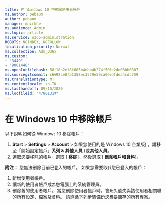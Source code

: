 ```yaml
---
title: 在 Windows 10 中移除使用者帳戶
ms.author: pebaum
author: pebaum
manager: mnirkhe
ms.audience: Admin
ms.topic: article
ms.service: o365-administration
ROBOTS: NOINDEX, NOFOLLOW
localization_priority: Normal
ms.collection: Adm_O365
ms.custom:
- "3449"
- "9001448"
ms.openlocfilehash: 58f18a2ef8f685b4ebb4b274f506e2de03bb0807
ms.sourcegitcommit: c6692ce0fa1358ec3529e59ca0ecdfdea4cdc759
ms.translationtype: MT
ms.contentlocale: zh-TW
ms.lasthandoff: 09/15/2020
ms.locfileid: "47801319"
---
```

# <a name="remove-an-account-in-windows-10"></a>在 Windows 10 中移除帳戶

以下說明如何從 Windows 10 移除帳戶：

1. **Start**  >  **Settings**  >  **Account**  >  如果您使用的是 Windows 10 企業版) ，請移至「開始設定帳戶」**系列 & 其他人員** (或**其他人員**。
2. 選取您要移除的帳戶，選取 [ **移除**]，然後選取 [ **刪除帳戶和資料**]。
 
**附注：** 您無法刪除目前已登入的帳戶。  如果您需要取代您已登入的帳戶：

1. 新增使用者帳戶。
2. 讓新的使用者帳戶成為您電腦上的系統管理員。
3. 刪除舊的使用者帳戶。 當您刪除使用者帳戶時，會永久遺失與該使用者相關聯的所有設定、檔案及資料。 [請遵循下列步驟備份您想要儲存的所有專案](https://support.microsoft.com/help/4027408/windows-10-backup-and-restore)。